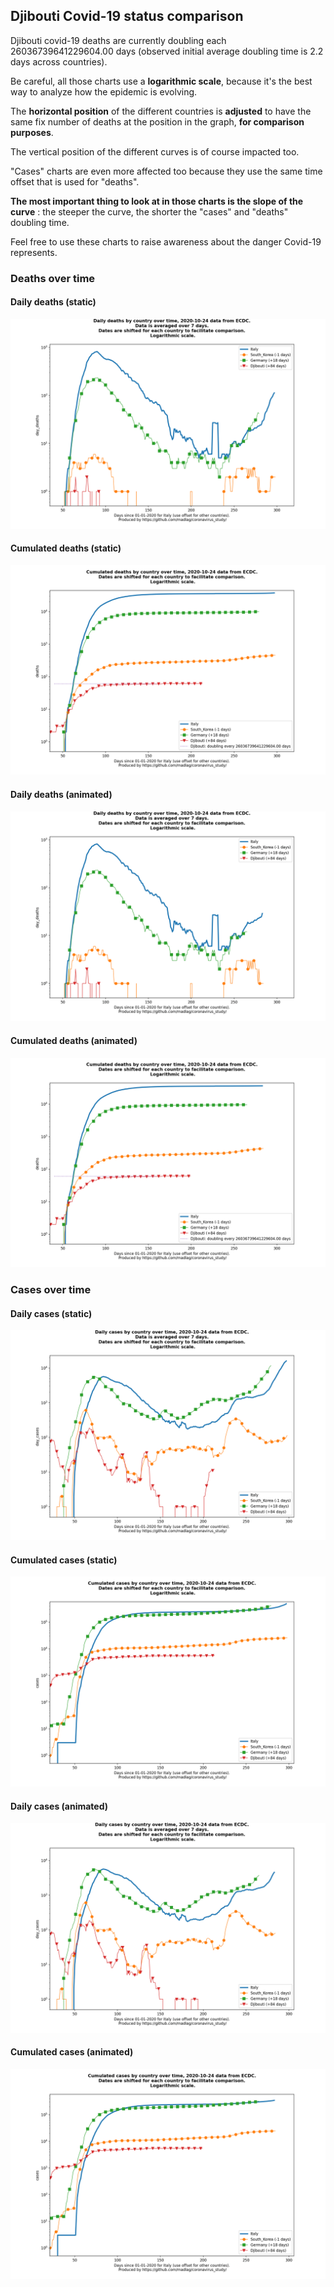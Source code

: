## Djibouti Covid-19 status comparison 

Djibouti covid-19 deaths are currently doubling each 26036739641229604.00 days (observed initial average doubling time is 2.2 days across countries).



Be careful, all those charts use a **logarithmic scale**, because it's the best way to analyze how the epidemic is evolving.
 
The **horizontal position** of the different countries is **adjusted** to have the same fix number of deaths at the position in the graph, **for comparison purposes**.

The vertical position of the different curves is of course impacted too.

"Cases" charts are even more affected too because they use the same time offset that is used for "deaths".

**The most important thing to look at in those charts is the slope of the curve** : the steeper the curve, the shorter the "cases" and "deaths" doubling time.

Feel free to use these charts to raise awareness about the danger Covid-19 represents. 


 
### Deaths over time
 
#### Daily deaths (static)
![Djibouti covid-19 daily deaths static chart](https://raw.githubusercontent.com/madlag/coronavirus_study/master/notebooks/graphs/2020-10-24/countries/Djibouti/2020-10-24_Djibouti_day_deaths.png "Djibouti covid-19 day_deaths static chart")   
 
#### Cumulated deaths (static)
![Djibouti covid-19 cumulated deaths static chart](https://raw.githubusercontent.com/madlag/coronavirus_study/master/notebooks/graphs/2020-10-24/countries/Djibouti/2020-10-24_Djibouti_deaths.png "Djibouti covid-19 deaths static chart")   
 
#### Daily deaths (animated)
![Djibouti covid-19 daily deaths animated chart](https://raw.githubusercontent.com/madlag/coronavirus_study/master/notebooks/graphs/2020-10-24/countries/Djibouti/2020-10-24_Djibouti_day_deaths.gif "Djibouti covid-19 day_deaths animated chart")   
 
#### Cumulated deaths (animated)
![Djibouti covid-19 cumulated deaths animated chart](https://raw.githubusercontent.com/madlag/coronavirus_study/master/notebooks/graphs/2020-10-24/countries/Djibouti/2020-10-24_Djibouti_deaths.gif "Djibouti covid-19 deaths animated chart")   

 
### Cases over time
 
#### Daily cases (static)
![Djibouti covid-19 daily cases static chart](https://raw.githubusercontent.com/madlag/coronavirus_study/master/notebooks/graphs/2020-10-24/countries/Djibouti/2020-10-24_Djibouti_day_cases.png "Djibouti covid-19 day_cases static chart")   
 
#### Cumulated cases (static)
![Djibouti covid-19 cumulated cases static chart](https://raw.githubusercontent.com/madlag/coronavirus_study/master/notebooks/graphs/2020-10-24/countries/Djibouti/2020-10-24_Djibouti_cases.png "Djibouti covid-19 cases static chart")   
 
#### Daily cases (animated)
![Djibouti covid-19 daily cases animated chart](https://raw.githubusercontent.com/madlag/coronavirus_study/master/notebooks/graphs/2020-10-24/countries/Djibouti/2020-10-24_Djibouti_day_cases.gif "Djibouti covid-19 day_cases animated chart")   
 
#### Cumulated cases (animated)
![Djibouti covid-19 cumulated cases animated chart](https://raw.githubusercontent.com/madlag/coronavirus_study/master/notebooks/graphs/2020-10-24/countries/Djibouti/2020-10-24_Djibouti_cases.gif "Djibouti covid-19 cases animated chart")   

